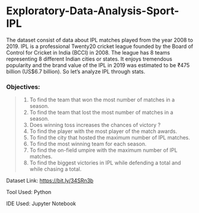 # Exploratory-Data-Analysis-Sport-IPL

The dataset consist of data about IPL matches played from the year 2008 to 2019. IPL is a professional Twenty20 cricket league founded by the Board of Control for Cricket in India (BCCI) in 2008. The league has 8 teams representing 8 different Indian cities or states. It enjoys tremendous popularity and the brand value of the IPL in 2019 was estimated to be ₹475 billion (US$6.7 billion). So let’s analyze IPL through stats.

### Objectives:

> 1. To find the team that won the most number of matches in a season.
> 2. To find the team that lost the most number of matches in a season.
> 3. Does winning toss increases the chances of victory ?
> 4. To find the player with the most player of the match awards.
> 5. To find the city that hosted the maximum number of IPL matches.
> 6. To find the most winning team for each season.
> 7. To find the on-field umpire with the maximum number of IPL matches.
> 8. To find the biggest victories in IPL while defending a total and while chasing a total.

Dataset Link: https://bit.ly/34SRn3b 

Tool Used: Python

IDE Used: Jupyter Notebook

